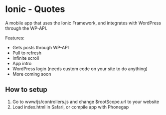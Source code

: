# Ionic - Quotes

A mobile app that uses the Ionic Framework, and integrates with WordPress through the WP-API.

Features:

- Gets posts through WP-API
- Pull to refresh
- Infinite scroll
- App intro
- WordPress login (needs custom code on your site to do anything)
- More coming soon


## How to setup

1. Go to www/js/controllers.js and change $rootScope.url to your website
2. Load index.html in Safari, or compile app with Phonegap



